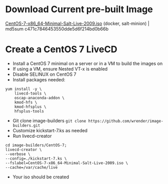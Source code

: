 # Download Current pre-built Image
[CentOS-7-x86_64-Minimal-Salt-Live-2009.iso](https://www.otherdata.com/custom-images/CentOS-7-x86_64-Minimal-Salt-Live-2009.iso) (docker, salt-minion) | md5sum c471c7846453550dde5d6f214bd0b66b
# Create a CentOS 7 LiveCD
- Install a CentOS 7 minimal on a server or in a VM to build the images on
- If using a VM, ensure Nested VT-x is enabled
- Disable SELINUX on CentOS 7
- Install packages needed:
```
yum install -y \
    livecd-tools \
    oscap-anaconda-addon \
    kmod-hfs \
    kmod-hfsplus \
    hfsplus-tools
```
- Git clone image-builders `git clone https://github.com/wrender/image-builders.git`
- Customize kickstart-7.ks as needed
- Run livecd-creator
```
cd image-builders/CentOS-7;
livecd-creator \
--verbose \
--config=./kickstart-7.ks \
--fslabel=CentOS-7-x86_64-Minimal-Salt-Live-2009.iso \
--cache=/var/cache/live
```
- Your iso should be created
